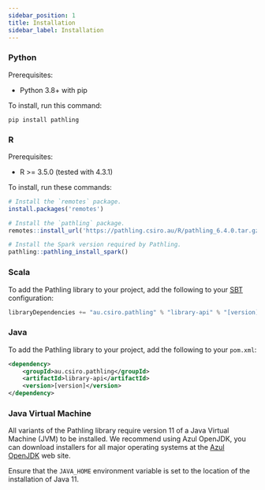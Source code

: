```yaml
---
sidebar_position: 1
title: Installation
sidebar_label: Installation
---
```


### Python

Prerequisites:

- Python 3.8+ with pip

To install, run this command:

```
pip install pathling  
```

### R

Prerequisites: 

- R >= 3.5.0 (tested with 4.3.1)

To install, run these commands:

```r
# Install the `remotes` package.
install.packages('remotes')

# Install the `pathling` package.
remotes::install_url('https://pathling.csiro.au/R/pathling_6.4.0.tar.gz', upgrade = FALSE)

# Install the Spark version required by Pathling.
pathling::pathling_install_spark()
```

### Scala

To add the Pathling library to your project, add the following to
your [SBT](https://www.scala-sbt.org/) configuration:

```scala
libraryDependencies += "au.csiro.pathling" % "library-api" % "[version]"
```

### Java

To add the Pathling library to your project, add the following to
your `pom.xml`:

```xml
<dependency>
    <groupId>au.csiro.pathling</groupId>
    <artifactId>library-api</artifactId>
    <version>[version]</version>
</dependency>
```

### Java Virtual Machine

All variants of the Pathling library require version 11 of a Java Virtual
Machine (JVM) to be installed. We recommend
using Azul OpenJDK, you can download installers for all major operating systems
at the [Azul OpenJDK](https://www.azul.com/downloads/?version=java-11-lts) web
site.

Ensure that the `JAVA_HOME` environment variable is set to the location of the
installation of Java 11.
